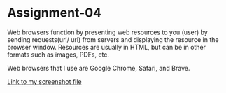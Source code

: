# Assignment-04

Web browsers function by presenting web resources to you (user) by sending requests(uri/ url) from servers and displaying the resource in the browser window. Resources are usually in HTML, but can be in other formats such as images, PDFs, etc. 

Web browsers that I use are Google Chrome, Safari, and Brave. 


[Link to my screenshot file](images/Screenshot.png)
